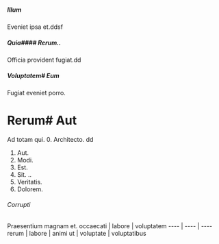 ##### Illum
Eveniet ipsa et.ddsf
##### Quia#### Rerum..
Officia provident fugiat.dd
##### Voluptatem# Eum
Fugiat eveniet porro.
# Rerum# Aut
Ad totam qui.
0. Architecto. dd
1. Aut.
2. Modi. 
3. Est. 
4. Sit. ..
5. Veritatis. 
6. Dolorem. 
###### Corrupti
Praesentium magnam et.
occaecati | labore | voluptatem
---- | ---- | ----
rerum | labore | animi
ut | voluptate | voluptatibus
